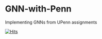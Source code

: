 # GNN-with-Penn
Implementing GNNs from UPenn assignments


[![Hits](https://hits.seeyoufarm.com/api/count/incr/badge.svg?url=https%3A%2F%2Fgithub.com%2Fanud-07%2FGNN-with-Penn&count_bg=%2379C83D&title_bg=%23555555&icon=&icon_color=%23E7E7E7&title=hits&edge_flat=false)](https://hits.seeyoufarm.com)
